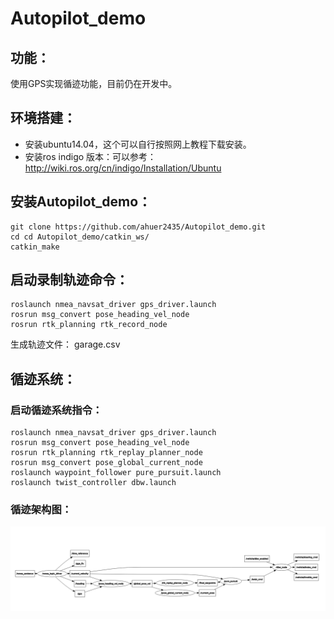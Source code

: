 # Autopilot_demo
## 功能：
使用GPS实现循迹功能，目前仍在开发中。

## 环境搭建：
 * 安装ubuntu14.04，这个可以自行按照网上教程下载安装。
 * 安装ros indigo 版本：可以参考：http://wiki.ros.org/cn/indigo/Installation/Ubuntu

## 安装Autopilot_demo：
```
git clone https://github.com/ahuer2435/Autopilot_demo.git
cd cd Autopilot_demo/catkin_ws/
catkin_make
```

## 启动录制轨迹命令：
```
roslaunch nmea_navsat_driver gps_driver.launch
rosrun msg_convert pose_heading_vel_node
rosrun rtk_planning rtk_record_node
```
生成轨迹文件： garage.csv

## 循迹系统：
### 启动循迹系统指令：
```
roslaunch nmea_navsat_driver gps_driver.launch
rosrun msg_convert pose_heading_vel_node
rosrun rtk_planning rtk_replay_planner_node
rosrun msg_convert pose_global_current_node
roslaunch waypoint_follower pure_pursuit.launch
roslaunch twist_controller dbw.launch
```
### 循迹架构图：
![waypoints_follow_arch](docs/images/waypoints_follow_arch.png)
